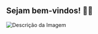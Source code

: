 ## Sejam bem-vindos! 🌟📘
![Descrição da Imagem](./images/Estudante%20de%20Bacharelado%20em%20Ciência%20e%20Tecnologia%20pela%20ILUM%20Escola%20de%20Ciência.png)


<!--
**giovana2005/giovana2005** is a ✨ _special_ ✨ repository because its `README.md` (this file) appears on your GitHub profile.

Here are some ideas to get you started:

- 🔭 I’m currently working on ...
- 🌱 I’m currently learning ...
- 👯 I’m looking to collaborate on ...
- 🤔 I’m looking for help with ...
- 💬 Ask me about ...
- 📫 How to reach me: ...
- 😄 Pronouns: ...
- ⚡ Fun fact: ...
-->
